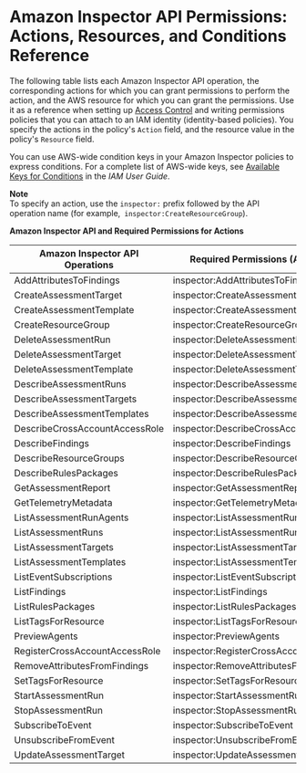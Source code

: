 # Amazon Inspector API Permissions: Actions, Resources, and Conditions Reference<a name="inspector-api-permissions-ref"></a>

The following table lists each Amazon Inspector API operation, the corresponding actions for which you can grant permissions to perform the action, and the AWS resource for which you can grant the permissions\. Use it as a reference when setting up [Access Control](inspector-auth-and-access-control.md#access-control1) and writing permissions policies that you can attach to an IAM identity \(identity\-based policies\)\. You specify the actions in the policy's `Action` field, and the resource value in the policy's `Resource` field\. 

You can use AWS\-wide condition keys in your Amazon Inspector policies to express conditions\. For a complete list of AWS\-wide keys, see [Available Keys for Conditions](https://docs.aws.amazon.com/IAM/latest/UserGuide/reference_policies_elements.html#AvailableKeys) in the *IAM User Guide*\. 

**Note**  
To specify an action, use the `inspector:` prefix followed by the API operation name \(for example,` inspector:CreateResourceGroup`\)\. 


**Amazon Inspector API and Required Permissions for Actions**  

| Amazon Inspector API Operations | Required Permissions \(API Actions\) | Resources | 
| --- | --- | --- | 
| AddAttributesToFindings | inspector:AddAttributesToFindings | \* | 
| CreateAssessmentTarget | inspector:CreateAssessmentTarget | \* | 
| CreateAssessmentTemplate | inspector:CreateAssessmentTemplate | \* | 
| CreateResourceGroup | inspector:CreateResourceGroup | \* | 
| DeleteAssessmentRun | inspector:DeleteAssessmentRun | \* | 
| DeleteAssessmentTarget | inspector:DeleteAssessmentTarget | \* | 
| DeleteAssessmentTemplate | inspector:DeleteAssessmentTemplate | \* | 
| DescribeAssessmentRuns | inspector:DescribeAssessmentRuns | \* | 
| DescribeAssessmentTargets | inspector:DescribeAssessmentTargets | \* | 
| DescribeAssessmentTemplates | inspector:DescribeAssessmentTemplates | \* | 
| DescribeCrossAccountAccessRole | inspector:DescribeCrossAccountAccessRole | \* | 
| DescribeFindings | inspector:DescribeFindings | \* | 
| DescribeResourceGroups | inspector:DescribeResourceGroups | \* | 
| DescribeRulesPackages | inspector:DescribeRulesPackages | \* | 
| GetAssessmentReport | inspector:GetAssessmentReport | \* | 
| GetTelemetryMetadata | inspector:GetTelemetryMetadata | \* | 
| ListAssessmentRunAgents | inspector:ListAssessmentRunAgents | \* | 
| ListAssessmentRuns | inspector:ListAssessmentRuns | \* | 
| ListAssessmentTargets | inspector:ListAssessmentTargets | \* | 
| ListAssessmentTemplates | inspector:ListAssessmentTemplates | \* | 
| ListEventSubscriptions | inspector:ListEventSubscriptions | \* | 
| ListFindings | inspector:ListFindings | \* | 
| ListRulesPackages | inspector:ListRulesPackages | \* | 
| ListTagsForResource | inspector:ListTagsForResource | \* | 
| PreviewAgents | inspector:PreviewAgents | \* | 
| RegisterCrossAccountAccessRole | inspector:RegisterCrossAccountAccessRole | \* | 
| RemoveAttributesFromFindings | inspector:RemoveAttributesFromFindings | \* | 
| SetTagsForResource | inspector:SetTagsForResource | \* | 
| StartAssessmentRun | inspector:StartAssessmentRun | \* | 
| StopAssessmentRun | inspector:StopAssessmentRun | \* | 
| SubscribeToEvent | inspector:SubscribeToEvent | \* | 
| UnsubscribeFromEvent | inspector:UnsubscribeFromEvent | \* | 
| UpdateAssessmentTarget | inspector:UpdateAssessmentTarget | \* | 